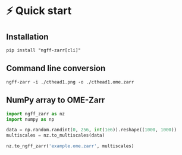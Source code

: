 # ⚡ Quick start

## Installation

```shell
pip install "ngff-zarr[cli]"
```

## Command line conversion

```shell
ngff-zarr -i ./cthead1.png -o ./cthead1.ome.zarr
```

## NumPy array to OME-Zarr

```python
import ngff_zarr as nz
import numpy as np

data = np.random.randint(0, 256, int(1e6)).reshape((1000, 1000))
multiscales = nz.to_multiscales(data)

nz.to_ngff_zarr('example.ome.zarr', multiscales)
```
